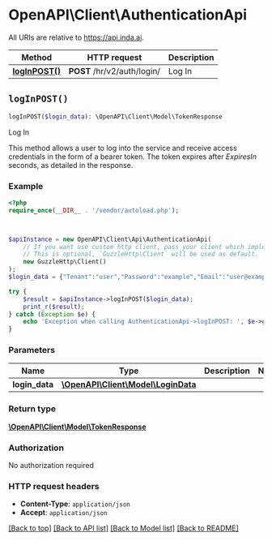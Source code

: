 # OpenAPI\Client\AuthenticationApi

All URIs are relative to https://api.inda.ai.

Method | HTTP request | Description
------------- | ------------- | -------------
[**logInPOST()**](AuthenticationApi.md#logInPOST) | **POST** /hr/v2/auth/login/ | Log In


## `logInPOST()`

```php
logInPOST($login_data): \OpenAPI\Client\Model\TokenResponse
```

Log In

This method allows a user to log into the service and receive access credentials in the form of a bearer token. The token expires after  *ExpiresIn* seconds, as detailed in the response.

### Example

```php
<?php
require_once(__DIR__ . '/vendor/autoload.php');



$apiInstance = new OpenAPI\Client\Api\AuthenticationApi(
    // If you want use custom http client, pass your client which implements `GuzzleHttp\ClientInterface`.
    // This is optional, `GuzzleHttp\Client` will be used as default.
    new GuzzleHttp\Client()
);
$login_data = {"Tenant":"user","Password":"example","Email":"user@example.com"}; // \OpenAPI\Client\Model\LoginData

try {
    $result = $apiInstance->logInPOST($login_data);
    print_r($result);
} catch (Exception $e) {
    echo 'Exception when calling AuthenticationApi->logInPOST: ', $e->getMessage(), PHP_EOL;
}
```

### Parameters

Name | Type | Description  | Notes
------------- | ------------- | ------------- | -------------
 **login_data** | [**\OpenAPI\Client\Model\LoginData**](../Model/LoginData.md)|  |

### Return type

[**\OpenAPI\Client\Model\TokenResponse**](../Model/TokenResponse.md)

### Authorization

No authorization required

### HTTP request headers

- **Content-Type**: `application/json`
- **Accept**: `application/json`

[[Back to top]](#) [[Back to API list]](../../README.md#endpoints)
[[Back to Model list]](../../README.md#models)
[[Back to README]](../../README.md)
